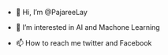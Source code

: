 - 👋 Hi, I’m @PajareeLay
- 👀 I’m interested in AI and Machone Learning 

- 📫 How to reach me twitter and Facebook

<!---
PajareeLay/PajareeLay is a ✨ special ✨ repository because its `README.md` (this file) appears on your GitHub profile.
You can click the Preview link to take a look at your changes.
--->
